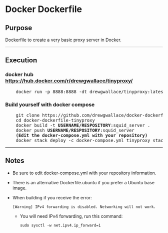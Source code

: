 # Docker Dockerfile


## Purpose
  Dockerfile to create a very basic proxy server in Docker.
  
----

## Execution

### docker hub <br> https://hub.docker.com/r/drewgwallace/tinyproxy/
<pre>
    docker run -p 8888:8888 -dt drewgwallace/tinyproxy:latest
</pre>
### Build yourself with docker compose
<pre>
    git clone https://github.com/drewgwallace/docker-dockerfile-tinyproxy.git
    cd docker-dockerfile-tinyproxy
    docker build -t <b>USERNAME/RESPOSITORY</b>:squid_server .
    docker push <b>USERNAME/RESPOSITORY</b>:squid_server
    <b>(Edit the docker-compose.yml with your repository)</b>
    docker stack deploy -c docker-compose.yml tinyproxy_stack --with-registry-auth
</pre>   


----

## Notes
+ Be sure to edit docker-compose.yml with your repository information.
+ There is an alternative Dockerfile.ubuntu if you prefer a Ubuntu base image.
+ When building if you receive the error:

      [Warning] IPv4 forwarding is disabled. Networking will not work.
      
  + You will need IPv4 forwarding, run this command:

        sudo sysctl -w net.ipv4.ip_forward=1
